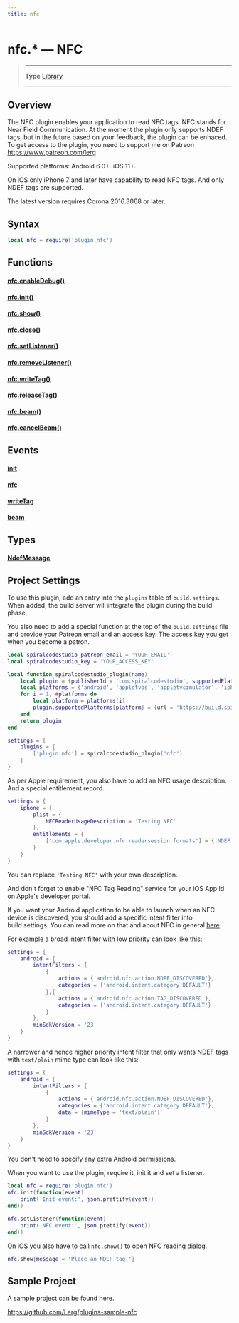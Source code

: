 ```yaml
---
title: nfc
---
```

# nfc.* &mdash; NFC

> --------------------- ------------------------------------------------------------------------------------------
> __Type__              [Library](https://docs.coronalabs.com/api/type/library.html)
> --------------------- ------------------------------------------------------------------------------------------


## Overview

The NFC plugin enables your application to read NFC tags. NFC stands for Near Field Communication. At the moment the plugin only supports NDEF tags, but in the future based on your feedback, the plugin can be enhaced.
To get access to the plugin, you need to support me on Patreon https://www.patreon.com/lerg

Supported platforms: Android 6.0+. iOS 11+.

On iOS only iPhone 7 and later have capability to read NFC tags. And only NDEF tags are supported.

The latest version requires Corona 2016.3068 or later.

## Syntax
```lua
local nfc = require('plugin.nfc')  
```
## Functions

#### [nfc.enableDebug()](/plugin/nfc/enableDebug)

#### [nfc.init()](/plugin/nfc/init)

#### [nfc.show()](/plugin/nfc/show)

#### [nfc.close()](/plugin/nfc/close)

#### [nfc.setListener()](/plugin/nfc/setListener)

#### [nfc.removeListener()](/plugin/nfc/removeListener)

#### [nfc.writeTag()](/plugin/nfc/writeTag)

#### [nfc.releaseTag()](/plugin/nfc/releaseTag)

#### [nfc.beam()](/plugin/nfc/beam)

#### [nfc.cancelBeam()](/plugin/nfc/cancelBeam)

## Events

#### [init](/plugin/nfc/event/init/)

#### [nfc](/plugin/nfc/event/nfc/)

#### [writeTag](/plugin/nfc/event/writeTag/)

#### [beam](/plugin/nfc/event/beam/)

## Types

#### [NdefMessage](/plugin/nfc/type/NdefMessage/)

## Project Settings

To use this plugin, add an entry into the `plugins` table of `build.settings`. When added, the build server will integrate the plugin during the build phase.

You also need to add a special function at the top of the `build.settings` file and provide your Patreon email and an access key. The access key you get when you become a patron.

```lua
local spiralcodestudio_patreon_email = 'YOUR_EMAIL'
local spiralcodestudio_key = 'YOUR_ACCESS_KEY'

local function spiralcodestudio_plugin(name)
	local plugin = {publisherId = 'com.spiralcodestudio', supportedPlatforms = {}}
	local platforms = {'android', 'appletvos', 'appletvsimulator', 'iphone', 'iphone-sim', 'mac-sim', 'win32-sim'}
	for i = 1, #platforms do
		local platform = platforms[i]
		plugin.supportedPlatforms[platform] = {url = 'https://build.spiralcodestudio.com/' .. spiralcodestudio_patreon_email .. '/' .. spiralcodestudio_key .. '/solar2d/' .. name .. '_' .. platform .. '.tgz'}
	end
	return plugin
end

settings = {
	plugins = {
		['plugin.nfc'] = spiralcodestudio_plugin('nfc')
	}
}
```

As per Apple requirement, you also have to add an NFC usage description. And a special entitlement record.
```lua
settings = {
    iphone = {
        plist = {
            NFCReaderUsageDescription = 'Testing NFC'
        },
        entitlements = {
			['com.apple.developer.nfc.readersession.formats'] = {'NDEF'}
		}
    }
}
```

You can replace `'Testing NFC'` with your own description.

And don't forget to enable "NFC Tag Reading" service for your iOS App Id on Apple's developer portal.

If you want your Android application to be able to launch when an NFC device is discovered, you should add a specific intent filter into build.settings. You can read more on that and about NFC in general [here](http://developer.android.com/guide/topics/connectivity/nfc/nfc.html).

For example a broad intent filter with low priority can look like this:
```lua
settings = {
	android = {
        intentFilters = {
            {
                actions = {'android.nfc.action.NDEF_DISCOVERED'},
                categories = {'android.intent.category.DEFAULT'}
            },{
                actions = {'android.nfc.action.TAG_DISCOVERED'},
                categories = {'android.intent.category.DEFAULT'}
            }
        },
        minSdkVersion = '23'
    }
}
```
A narrower and hence higher priority intent filter that only wants NDEF tags with `text/plain` mime type can look like this:
```lua
settings = {
	android = {
        intentFilters = {
            {
                actions = {'android.nfc.action.NDEF_DISCOVERED'},
                categories = {'android.intent.category.DEFAULT'},
                data = {mimeType = 'text/plain'}
            }
        },
        minSdkVersion = '23'
    }
}
```

You don't need to specify any extra Android permissions.

When you want to use the plugin, require it, init it and set a listener.
```lua
local nfc = require('plugin.nfc')  
nfc.init(function(event)  
    print('Init event:', json.prettify(event))
end))

nfc.setListener(function(event)  
    print('NFC event:', json.prettify(event))
end))
```

On iOS you also have to call `nfc.show()` to open NFC reading dialog.
```lua
nfc.show{message = 'Place an NDEF tag.'}
```

## Sample Project

A sample project can be found here.

https://github.com/Lerg/plugins-sample-nfc